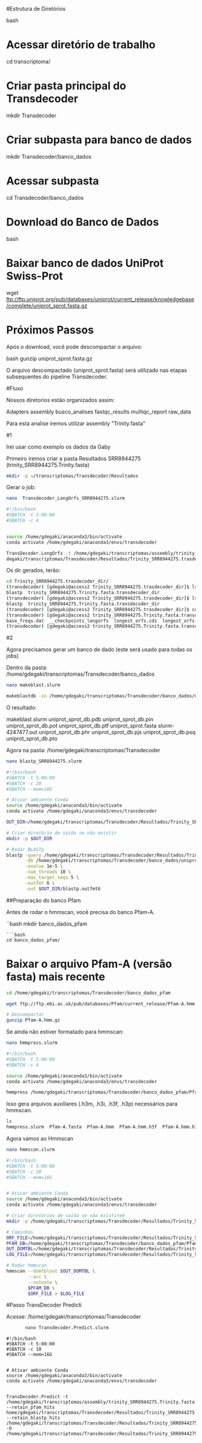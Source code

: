 #Estrutura de Diretórios

bash
# Acessar diretório de trabalho
cd transcriptoma/

# Criar pasta principal do Transdecoder
mkdir Transdecoder

# Criar subpasta para banco de dados
mkdir Transdecoder/banco_dados

# Acessar subpasta
cd Transdecoder/banco_dados

# Download do Banco de Dados

bash

# Baixar banco de dados UniProt Swiss-Prot
wget ftp://ftp.uniprot.org/pub/databases/uniprot/current_release/knowledgebase/complete/uniprot_sprot.fasta.gz

# Próximos Passos
Após o download, você pode descompactar o arquivo:

bash
gunzip uniprot_sprot.fasta.gz

O arquivo descompactado (uniprot_sprot.fasta) será utilizado nas etapas subsequentes do pipeline Transdecoder.

#Fluxo

Nossos diretorios estão organizados assim:

Adapters  assembly  busco_analises  fastqc_results  multiqc_report  raw_data

Para esta analise iremos utilizar assembly "Trinity.fasta"

#1

Irei usar como exemplo os dados da Gaby 

Primeiro iremos criar a pasta Resultados SRR8944275 (trinity_SRR8944275.Trinity.fasta)

```bash
mkdir -p ~/transcriptomas/Transdecoder/Resultados
```

Gerar o job:

```bash
nano  Transdecoder_LongOrfs_SRR8944275.slurm
```

```bash
#!/bin/bash
#SBATCH -t 3:00:00
#SBATCH -c 4


source /home/gdegaki/anaconda3/bin/activate 
conda activate /home/gdegaki/anaconda3/envs/transdecoder 

TransDecoder.LongOrfs -t /home/gdegaki/transcriptomas/assembly/trinity_SRR8944275.Trinity.fasta -G universal -S --output_dir /home/g
degaki/transcriptomas/Transdecoder/Resultados/Trinity_SRR8944275.trasdecoder_dir/

```

Os dir gerados, terão:

```bash
cd Trinity_SRR8944275.trasdecoder_dir/
(transdecoder) [gdegaki@access2 Trinity_SRR8944275.trasdecoder_dir]$ ls
blastp  trinity_SRR8944275.Trinity.fasta.transdecoder_dir
(transdecoder) [gdegaki@access2 Trinity_SRR8944275.trasdecoder_dir]$ ls
blastp  trinity_SRR8944275.Trinity.fasta.transdecoder_dir
(transdecoder) [gdegaki@access2 Trinity_SRR8944275.trasdecoder_dir]$ cd trinity_SRR8944275.Trinity.fasta.transdecoder_dir/
(transdecoder) [gdegaki@access2 trinity_SRR8944275.Trinity.fasta.transdecoder_dir]$ ls
base_freqs.dat  __checkpoints_longorfs  longest_orfs.cds  longest_orfs.gff3  longest_orfs.pep
(transdecoder) [gdegaki@access2 trinity_SRR8944275.Trinity.fasta.transdecoder_dir]$ 
```

#2 

Agora precisamos gerar um banco de dado (este será usado para todas os jobs)

Dentro da pasta: /home/gdegaki/transcriptomas/Transdecoder/banco_dados

```bash
nano makeblast.slurm
```

```bash
makeblastdb -in /home/gdegaki/transcriptomas/Transdecoder/banco_dados/uniprot_sprot.fasta -dbtype prot -out /home/gdegaki/transcriptomas/Transdecoder/banco_dados/uniprot_sprot_db
```

O resultado: 

makeblast.slurm    uniprot_sprot_db.pdb  uniprot_sprot_db.pin  uniprot_sprot_db.pot  uniprot_sprot_db.ptf  uniprot_sprot.fasta
slurm-4247477.out  uniprot_sprot_db.phr  uniprot_sprot_db.pjs  uniprot_sprot_db.psq  uniprot_sprot_db.pto


Agora na pasta: /home/gdegaki/transcriptomas/Transdecoder

```bash
nano blastp_SRR8944275.slurm
```

```bash
#!/bin/bash
#SBATCH -t 5:00:00
#SBATCH -c 20
#SBATCH --mem=16G

# Ativar ambiente Conda
source /home/gdegaki/anaconda3/bin/activate
conda activate /home/gdegaki/anaconda3/envs/transdecoder

OUT_DIR=/home/gdegaki/transcriptomas/Transdecoder/Resultados/Trinity_SRR8944275.trasdecoder_dir/blastp

# Criar diretório de saída se não existir
mkdir -p $OUT_DIR

# Rodar BLASTp
blastp -query /home/gdegaki/transcriptomas/Transdecoder/Resultados/Trinity_SRR8944275.trasdecoder_dir/trinity_SRR8944275.Trinity.fasta.transdecoder_dir/longest_orfs.pep \
       -db /home/gdegaki/transcriptomas/Transdecoder/banco_dados/uniprot_sprot_db \
       -evalue 1e-5 \
       -num_threads 10 \
       -max_target_seqs 5 \
       -outfmt 6 \
       -out $OUT_DIR/blastp.outfmt6

```

##Preparação do banco Pfam

Antes de rodar o hmmscan, você precisa do banco Pfam-A.

``bash
mkdir banco_dados_pfam
```
```bash
cd banco_dados_pfam/
```

 # Baixar o arquivo Pfam-A (versão fasta) mais recente
 ```bash
cd /home/gdegaki/transcriptomas/Transdecoder/banco_dados_pfam

wget ftp://ftp.ebi.ac.uk/pub/databases/Pfam/current_release/Pfam-A.hmm.gz

```
```bash
# Descompactar
gunzip Pfam-A.hmm.gz
```
Se ainda não estiver formatado para hmmscan:

```bash
nano hmmpress.slurm
```

```bash
#!/bin/bash
#SBATCH -t 5:00:00
#SBATCH -c 4

source /home/gdegaki/anaconda3/bin/activate
conda activate /home/gdegaki/anaconda3/envs/transdecoder

hmmpress /home/gdegaki/transcriptomas/Transdecoder/banco_dados_pfam/Pfam-A.hmm

```

Isso gera arquivos auxiliares (.h3m, .h3i, .h3f, .h3p) necessários para hmmscan.

```bash
ls
hmmpress.slurm  Pfam-A.fasta  Pfam-A.hmm  Pfam-A.hmm.h3f  Pfam-A.hmm.h3i  Pfam-A.hmm.h3m  Pfam-A.hmm.h3p
```

Agora vamos ao Hmmscan

```bash
nano hmmscan.slurm
```
```bash
#!/bin/bash
#SBATCH -t 5:00:00
#SBATCH -c 20
#SBATCH --mem=16G


# Ativar ambiente Conda
source /home/gdegaki/anaconda3/bin/activate
conda activate /home/gdegaki/anaconda3/envs/transdecoder

# Criar diretórios de saída se não existirem
mkdir -p /home/gdegaki/transcriptomas/Transdecoder/Resultados/Trinity_SRR8944275.trasdecoder_dir/pfam

# Caminhos
ORF_FILE=/home/gdegaki/transcriptomas/Transdecoder/Resultados/Trinity_SRR8944275.trasdecoder_dir/trinity_SRR8944275.Trinity.fasta.transdecoder_dir/longest_orfs.pep
PFAM_DB=/home/gdegaki/transcriptomas/Transdecoder/banco_dados_pfam/Pfam-A.hmm
OUT_DOMTBL=/home/gdegaki/transcriptomas/Transdecoder/Resultados/Trinity_SRR8944275.trasdecoder_dir/pfam/SRR8944275.domblout
LOG_FILE=/home/gdegaki/transcriptomas/Transdecoder/Resultados/Trinity_SRR8944275.trasdecoder_dir/pfam/log.pfam

# Rodar hmmscan
hmmscan --domtblout $OUT_DOMTBL \
        --acc \
        --notextw \
        $PFAM_DB \
        $ORF_FILE > $LOG_FILE
```

#Passo TransDecoder Predicti

Acesse: /home/gdegaki/transcriptomas/Transdecoder


```bash
       nano Transdecoder.Predict.slurm
```
```
#!/bin/bash
#SBATCH -t 5:00:00
#SBATCH -c 10
#SBATCH --mem=16G


# Ativar ambiente Conda
source /home/gdegaki/anaconda3/bin/activate
conda activate /home/gdegaki/anaconda3/envs/transdecoder


TransDecoder.Predict -t /home/gdegaki/transcriptomas/assembly/trinity_SRR8944275.Trinity.fasta --retain_pfam_hits home/gdegaki/transcriptomas/Transdecoder/Resultados/Trinity_SRR8944275.trasdecoder_dir/pfam/SRR8944275.domblout --retain_blastp_hits /home/gdegaki/transcriptomas/Transdecoder/Resultados/Trinity_SRR8944275.trasdecoder_dir/blastp/blastp.outfmt6 -O  /home/gdegaki/transcriptomas/Transdecoder/Resultados/Trinity_SRR8944275.trasdecoder_dir/
```
















